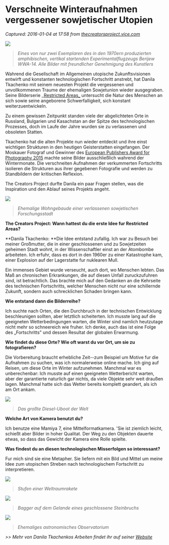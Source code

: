 # Verschneite Winteraufnahmen vergessener sowjetischer Utopien

_Captured: 2016-01-04 at 17:58 from [thecreatorsproject.vice.com](http://thecreatorsproject.vice.com/de/blog/verschneite-winteraufnahmen-vergessener-sowjetischer-utopien-998)_

![](https://thecreatorsproject-images.vice.com/content-images/contentimage/no-slug/d7fb61be23abe4f6e9e580862ac1a197.jpg)

> _Eines von nur zwei Exemplaren des in den 1970ern produzierten amphibischen, vertikal startenden Experimentalflugzeugs Berijew WWA-14\. Alle Bilder mit freundlicher Genehmigung des Kunstlers_

Wahrend die Gesellschaft im Allgemeinen utopische Zukunftsvisionen entwirft und konstanten technologischen Fortschritt anstrebt, hat Danila Tkachenko mit seinem neuesten Projekt die vergessenen und unvollkommenen Traume der ehemaligen Sowjetunion wieder ausgegraben. Seine Bilderserie _[Restricted Areas_](http://www.danilatkachenko.com/projects/restricted-areas/) untersucht die Natur des Menschen an sich sowie seine angeborene Schwerfalligkeit, sich konstant weiterzuentwickeln.

Zu einem gewissen Zeitpunkt standen viele der abgelichteten Orte in Russland, Bulgarien und Kasachstan an der Spitze des technologischen Prozesses, doch im Laufe der Jahre wurden sie zu verlassenen und obsoleten Statten.

Tkachenko hat die alten Projekte nun wieder entdeckt und ihre einst wichtigen Strukturen in den heutigen Geisterstatten eingefangen. Der Moskauer Fotograf und Gewinner des [European Publishers Award for Photography 2015](http://www.europhotobookaward.eu/2015-winner) machte seine Bilder ausschließlich wahrend der Wintermonate. Die verschneiten Aufnahmen der verkummerten Fortschritts isolieren die Strukturen aus ihrer gegebenen Fotografie und werden zu Standbildern der kritischen Reflexion.

The Creators Project durfte Danila ein paar Fragen stellen, was die Inspiration und den Ablauf seines Projekts angeht.

![](https://thecreatorsproject-images.vice.com/content-images/contentimage/no-slug/f0217585ac39e55b402079789bc35951.jpg)

> _Ehemalige Wohngebaude einer verlassenen sowjetischen Forschungsstadt_

**The Creators Project: Wann hattest du die erste Idee fur Restricted Areas?**

**Danila Tkachenko: **Die Idee entstand zufallig. Ich war zu Besuch bei meiner Großmutter, die in einer geschlossenen und zu Sowjetzeiten geheimen Stadt wohnt, in der Wissenschaftler einst an der Atombombe arbeiteten. Ich erfuhr, dass es dort in den 1960er zu einer Katastrophe kam, einer Explosion auf der Lagerstatte fur nuklearen Mull.

Ein immenses Gebiet wurde verseucht, auch dort, wo Menschen lebten. Das Maß an chronischen Erkrankungen, die auf diesen Unfall zuruckzufuhren sind, ist betrachtlich. Das brachte mich auf den Gedanken an die Kehrseite des technischen Fortschritts, welcher Menschen nicht nur eine schillernde Zukunft, sondern auch schrecklichen Schaden bringen kann.

**Wie entstand dann die Bilderreihe?**

Ich suchte nach Orten, die den Durchbruch in der technischen Entwicklung beschleunigen sollten, aber letztlich scheiterten. Ich musste lang auf die geeigneten Wetterbedingungen warten, die Winter sind namlich heutzutage nicht mehr so schneereich wie fruher. Ich denke, auch das ist eine Folge des „Fortschritts" und dessen Resultat der globalen Erwarmung.

**Wie findet du diese Orte? Wie oft warst du vor Ort, um sie zu fotografieren?**

Die Vorbereitung braucht erhebliche Zeit--zum Beispiel um Motive fur die Aufnahmen zu suchen, was ich normalerweise online mache. Ich ging auf Reisen, um diese Orte im Winter aufzunehmen. Manchmal war es unberechenbar: Ich musste auf einen geeigneten Wetterbericht warten, aber der garantierte naturlich gar nichts, da viele Objekte sehr weit draußen lagen. Manchmal hatte sich das Wetter bereits komplett geandert, als ich am Ort ankam.

![](https://thecreatorsproject-images.vice.com/content-images/contentimage/no-slug/1540a1266c2020fb0d7e32c836fc0075.jpg)

> _Das großte Diesel-Uboot der Welt_

**Welche Art von Kamera benutzt du?**

Ich benutze eine Mamiya 7, eine Mittelformatkamera. 'Sie ist ziemlich leicht, schießt aber Bilder in hoher Qualitat. Der Weg zu den Objekten dauerte etwas, so dass das Gewicht der Kamera eine Rolle spielte.

**Was findest du an diesen technologischen Misserfolgen so interessant?**

Fur mich sind sie eine Metapher. Sie liefern mit ein Bild und Mittel um meine Idee zum utopischen Streben nach technologischem Fortschritt zu interpretieren.

![](https://thecreatorsproject-images.vice.com/content-images/contentimage/no-slug/d470ba65e226864a95ba32fbad57d94d.jpg)

> _Stufen einer Weltraumrakete_

![](https://thecreatorsproject-images.vice.com/content-images/contentimage/no-slug/55633d9c430efcf27c9d1390fc8d271e.jpg)

> _Bagger auf dem Gelande eines geschlossene Steinbruchs_

![](https://thecreatorsproject-images.vice.com/content-images/contentimage/no-slug/07a432c3713157268a932e18b07ae9ef.jpg)

> _Ehemaliges astronomisches Observatorium_

_>> Mehr von Danila Tkachenkos Arbeiten findet ihr auf seiner [Website](http://www.danilatkachenko.com/)_
